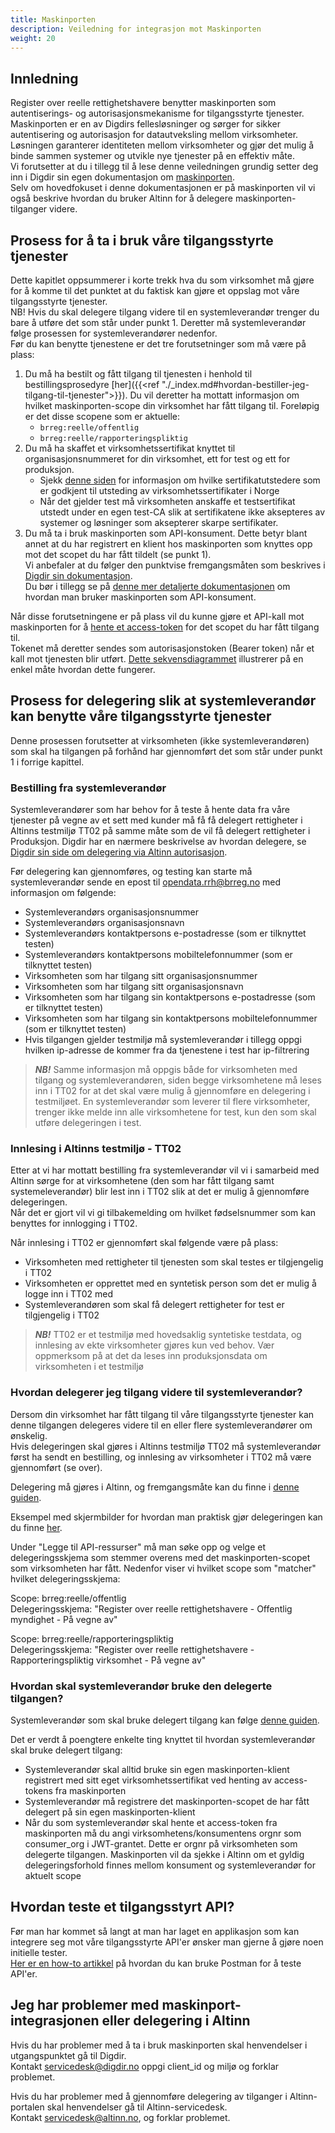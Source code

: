 ```yaml
---
title: Maskinporten
description: Veiledning for integrasjon mot Maskinporten
weight: 20
---
```



## Innledning

Register over reelle rettighetshavere benytter maskinporten som autentiserings- og autorisasjonsmekanisme for tilgangsstyrte tjenester.  
Maskinporten er en av Digdirs fellesløsninger og sørger for sikker autentisering og autorisasjon for datautveksling mellom virksomheter.  
Løsningen garanterer identiteten mellom virksomheter og gjør det mulig å binde sammen systemer og utvikle nye tjenester på en effektiv måte.  
Vi forutsetter at du i tillegg til å lese denne veiledningen grundig setter deg inn i Digdir sin egen dokumentasjon om [maskinporten](https://samarbeid.digdir.no/maskinporten/maskinporten/25).  
Selv om hovedfokuset i denne dokumentasjonen er på maskinporten vil vi også beskrive hvordan du bruker Altinn for å delegere maskinporten-tilganger videre. 

## Prosess for å ta i bruk våre tilgangsstyrte tjenester

Dette kapitlet oppsummerer i korte trekk hva du som virksomhet må gjøre for å komme til det punktet at du faktisk kan gjøre et oppslag mot våre tilgangsstyrte tjenester.  
NB! Hvis du skal delegere tilgang videre til en systemleverandør trenger du bare å utføre det som står under punkt 1. Deretter må systemleverandør følge prosessen for systemleverandører nedenfor.  
Før du kan benytte tjenestene er det tre forutsetninger som må være på plass:

1. Du må ha bestilt og fått tilgang til tjenesten i henhold til bestillingsprosedyre [her]({{<ref "./_index.md#hvordan-bestiller-jeg-tilgang-til-tjenester">}}). Du vil deretter ha mottatt informasjon om hvilket maskinporten-scope din virksomhet har fått tilgang til. Foreløpig er det disse scopene som er aktuelle:
    * `brreg:reelle/offentlig`
    * `brreg:reelle/rapporteringspliktig`
2. Du må ha skaffet et virksomhetssertifikat knyttet til organisasjonsnummeret for din virksomhet, ett for test og ett for produksjon.
    * Sjekk [denne siden](https://docs.digdir.no/docs/Maskinporten/maskinporten_virksomhetssertifikat#hvem-kan-utstede-virksomhetssertifikater) for informasjon om hvilke sertifikatutstedere som er godkjent til utsteding av virksomhetssertifikater i Norge
    * Når det gjelder test må virksomheten anskaffe et testsertifikat utstedt under en egen test-CA slik at sertifikatene ikke aksepteres av systemer og løsninger som aksepterer skarpe sertifikater. 
3. Du må ta i bruk maskinporten som API-konsument. Dette betyr blant annet at du har registrert en klient hos maskinporten som knyttes opp mot det scopet du har fått tildelt (se punkt 1).  
Vi anbefaler at du følger den punktvise fremgangsmåten som beskrives i [Digdir sin dokumentasjon](https://samarbeid.digdir.no/maskinporten/konsument/119).  
Du bør i tillegg se på [denne mer detaljerte dokumentasjonen](https://docs.digdir.no/docs/Maskinporten/maskinporten_guide_apikonsument) om hvordan man bruker maskinporten som API-konsument.

Når disse forutsetningene er på plass vil du kunne gjøre et API-kall mot maskinporten for å [hente et access-token](https://docs.digdir.no/docs/Maskinporten/maskinporten_protocol_token) for det scopet du har fått tilgang til.  
Tokenet må deretter sendes som autorisasjonstoken (Bearer token) når et kall mot tjenesten blir utført.
[Dette sekvensdiagrammet](https://docs.digdir.no/docs/Maskinporten/maskinporten_guide_apikonsument#5-be-om-token) illustrerer på en enkel måte hvordan dette fungerer.  

## Prosess for delegering slik at systemleverandør kan benytte våre tilgangsstyrte tjenester

Denne prosessen forutsetter at virksomheten (ikke systemleverandøren) som skal ha tilgangen på forhånd har gjennomført det som står under punkt 1 i forrige kapittel.

### Bestilling fra systemleverandør

Systemleverandører som har behov for å teste å hente data fra våre tjenester på vegne av et sett med kunder må få få delegert rettigheter i Altinns testmiljø TT02 på samme måte som de vil få delegert rettigheter i Produksjon.
Digdir har en nærmere beskrivelse av hvordan delegere, se [Digdir sin side om delegering via Altinn autorisasjon](https://docs.digdir.no/docs/Maskinporten/maskinporten_guide_apikonsument.html#bruke-delegering-via-altinn-autorisasjon).  

Før delegering kan gjennomføres, og testing kan starte må systemleverandør sende en epost til opendata.rrh@brreg.no med informasjon om følgende:
* Systemleverandørs organisasjonsnummer
* Systemleverandørs organisasjonsnavn
* Systemleverandørs kontaktpersons e-postadresse (som er tilknyttet testen)
* Systemleverandørs kontaktpersons mobiltelefonnummer (som er tilknyttet testen)
* Virksomheten som har tilgang sitt organisasjonsnummer
* Virksomheten som har tilgang sitt organisasjonsnavn
* Virksomheten som har tilgang sin kontaktpersons e-postadresse (som er tilknyttet testen)
* Virksomheten som har tilgang sin kontaktpersons mobiltelefonnummer (som er tilknyttet testen)
* Hvis tilgangen gjelder testmiljø må systemleverandør i tillegg oppgi hvilken ip-adresse de kommer fra da tjenestene i test har ip-filtrering
> **_NB!_** Samme informasjon må oppgis både for virksomheten med tilgang og systemleverandøren, siden begge virksomhetene må leses inn i TT02 for at det skal være mulig å gjennomføre en delegering i testmiljøet. En systemleverandør som leverer til flere virksomheter, trenger ikke melde inn alle virksomhetene for test, kun den som skal utføre delegeringen i test.

### Innlesing i Altinns testmiljø - TT02
Etter at vi har mottatt bestilling fra systemleverandør vil vi i samarbeid med Altinn sørge for at virksomhetene (den som har fått tilgang samt systemeleverandør) blir lest inn i TT02 slik at det er mulig å gjennomføre delegeringen.  
Når det er gjort vil vi gi tilbakemelding om hvilket fødselsnummer som kan benyttes for innlogging i TT02.

Når innlesing i TT02 er gjennomført skal følgende være på plass:
* Virksomheten med rettigheter til tjenesten som skal testes er tilgjengelig i TT02
* Virksomheten er opprettet med en syntetisk person som det er mulig å logge inn i TT02 med
* Systemleverandøren som skal få delegert rettigheter for test er tilgjengelig i TT02
> **_NB!_** TT02 er et testmiljø med hovedsaklig syntetiske testdata, og innlesing av ekte virksomheter gjøres kun ved behov. Vær oppmerksom på at det da leses inn produksjonsdata om virksomheten i et testmiljø


### Hvordan delegerer jeg tilgang videre til systemleverandør?
Dersom din virksomhet har fått tilgang til våre tilgangsstyrte tjenester kan denne tilgangen delegeres videre til en eller flere systemleverandører om ønskelig.  
Hvis delegeringen skal gjøres i Altinns testmiljø TT02 må systemleverandør først ha sendt en bestilling, og innlesing av virksomheter i TT02 må være gjennomført (se over).

Delegering må gjøres i Altinn, og fremgangsmåte kan du finne i [denne guiden](https://docs.digdir.no/docs/Maskinporten/maskinporten_guide_apikonsument.html#bruke-delegering-via-altinn-autorisasjon).

Eksempel med skjermbilder for hvordan man praktisk gjør delegeringen kan du finne [her](https://altinn.github.io/docs/utviklingsguider/api-delegering/tilgangsstyrer/).

Under "Legge til API-ressurser" må man søke opp og velge et delegeringsskjema som stemmer overens med det maskinporten-scopet som virksomheten har fått.
Nedenfor viser vi hvilket scope som "matcher" hvilket delegeringsskjema:

Scope: brreg:reelle/offentlig  
Delegeringsskjema: "Register over reelle rettighetshavere - Offentlig myndighet - På vegne av"

Scope: brreg:reelle/rapporteringspliktig  
Delegeringsskjema: "Register over reelle rettighetshavere - Rapporteringspliktig virksomhet - På vegne av"

### Hvordan skal systemleverandør bruke den delegerte tilgangen?

Systemleverandør som skal bruke delegert tilgang kan følge [denne guiden](https://docs.digdir.no/docs/Maskinporten/maskinporten_guide_apikonsument.html#bruke-delegering-som-leverand%C3%B8r).  

Det er verdt å poengtere enkelte ting knyttet til hvordan systemleverandør skal bruke delegert tilgang:
  * Systemleverandør skal alltid bruke sin egen maskinporten-klient registrert med sitt eget virksomhetssertifikat ved henting av access-tokens fra maskinporten
  * Systemleverandør må registrere det maskinporten-scopet de har fått delegert på sin egen maskinporten-klient
  * Når du som systemleverandør skal hente et access-token fra maskinporten må du angi virksomhetens/konsumentens orgnr som consumer_org i JWT-grantet. Dette er orgnr på virksomheten som delegerte tilgangen. Maskinporten vil da sjekke i Altinn om et gyldig delegeringsforhold finnes mellom konsument og systemleverandør for aktuelt scope

## Hvordan teste et tilgangsstyrt API?
Før man har kommet så langt at man har laget en applikasjon som kan integrere seg mot våre tilgangsstyrte API'er ønsker man gjerne å gjøre noen initielle tester.  
[Her er en how-to artikkel](https://docs.digdir.no/docs/idporten/oidc/oidc_sample_jwtgrant_postman) på hvordan du kan bruke Postman for å teste API'er.


## Jeg har problemer med maskinport-integrasjonen eller delegering i Altinn
Hvis du har problemer med å ta i bruk maskinporten skal henvendelser i utgangspunktet gå til Digdir.  
Kontakt servicedesk@digdir.no oppgi client_id og miljø og forklar problemet.  

Hvis du har problemer med å gjennomføre delegering av tilganger i Altinn-portalen skal henvendelser gå til Altinn-servicedesk.  
Kontakt servicedesk@altinn.no, og forklar problemet.